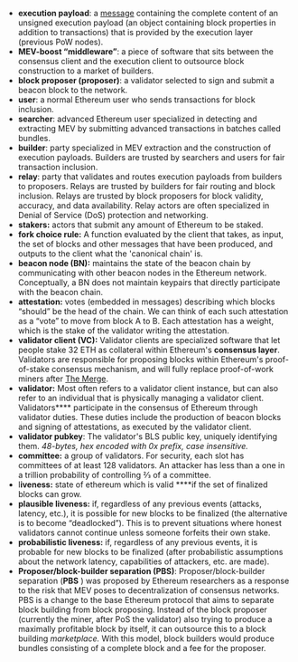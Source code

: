 - **execution payload**: a [message](https://github.com/ethereum/consensus-specs/blob/a45ee9bf5b1fde766d69e551a6b1a21fe2531734/specs/merge/beacon-chain.md#executionpayload) containing the complete content of an unsigned execution payload (an object containing block properties in addition to transactions) that is provided by the execution layer (previous PoW nodes).
- **MEV-boost “middleware”**: a piece of software that sits between the consensus client and the execution client to outsource block construction to a market of builders.
- **block proposer (proposer)**: a validator selected to sign and submit a beacon block to the network.
- **user**: a normal Ethereum user who sends transactions for block inclusion.
- **searcher**: advanced Ethereum user specialized in detecting and extracting MEV by submitting advanced transactions in batches called bundles.
- **builder**: party specialized in MEV extraction and the construction of execution payloads. Builders are trusted by searchers and users for fair transaction inclusion.
- **relay**: party that validates and routes execution payloads from builders to proposers. Relays are trusted by builders for fair routing and block inclusion. Relays are trusted by block proposers for block validity, accuracy, and data availability. Relay actors are often specialized in Denial of Service (DoS) protection and networking.
- **stakers:** actors that submit any amount of Ethereum to be staked.
- **fork choice rule:** A function evaluated by the client that takes, as input, the set of blocks and other messages that have been produced, and outputs to the client what the 'canonical chain' is.
- **beacon node (BN):** maintains the state of the beacon chain by communicating with other beacon nodes in the Ethereum network. Conceptually, a BN does not maintain keypairs that directly participate with the beacon chain.
- **attestation:** votes (embedded in messages) describing which blocks “should” be the head of the chain. We can think of each such attestation as a “vote” to move from block A to B. Each attestation has a weight, which is the stake of the validator writing the attestation.
- **validator client (VC):** Validator clients are specialized software that let people stake 32 ETH as collateral within Ethereum's **consensus layer**. Validators are responsible for proposing blocks within Ethereum's proof-of-stake consensus mechanism, and will fully replace proof-of-work miners after [The Merge](https://ethereum.org/en/upgrades/merge/).
- **validator:** Most often refers to a validator client instance, but can also refer to an individual that is physically managing a validator client. Validators**** participate in the consensus of Ethereum through validator duties. These duties include the production of beacon blocks and signing of attestations, as executed by the validator client.
- **validator pubkey**: The validator's BLS public key, uniquely identifying them. *48-bytes, hex encoded with 0x prefix, case insensitive.*
- **committee:** a group of validators. For security, each slot has committees of at least 128 validators. An attacker has less than a one in a trillion probability of controlling 2⁄3 of a committee.
- l**iveness:** state of ethereum which is valid ****if the set of finalized blocks can grow.
- **plausible liveness:** if, regardless of any previous events (attacks, latency, etc.), it is possible for new blocks to be finalized (the alternative is to become
“deadlocked”). This is to prevent situations where honest validators cannot continue
unless someone forfeits their own stake.
- **probabilistic liveness:** if, regardless of any previous events, it is probable for new
blocks to be finalized (after probabilistic assumptions about the network latency, capabilities of attackers, etc. are made).
- **Proposer/block-builder separation (PBS)**: Proposer/block-builder separation (**PBS**
) was proposed by Ethereum researchers as a response to the risk that MEV poses to decentralization of consensus networks. PBS is a change to the base Ethereum protocol that aims to separate block building from block proposing. Instead of the block proposer (currently the miner, after PoS the validator) also trying to produce a maximally profitable block by itself, it can outsource this to a block building *marketplace.* With this model, block builders would produce bundles consisting of a complete block and a fee for the proposer.